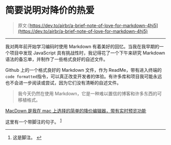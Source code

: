 # 简要说明对降价的热爱

> 原文:[https://dev.to/airbr/a-brief-note-of-love-for-markdown-4hj5](https://dev.to/airbr/a-brief-note-of-love-for-markdown-4hj5)

* * *

我对两年前开始学习编码时使用 Markdown 有着美好的回忆。当我在我早期的一个项目中发现 JavaScript 具有挑战性时，我记得花了一个下午来研究 Markdown 语法的备忘单，并制作了一些格式良好的自述文件。

Github 上的一个格式良好的 Markdown 文件，作为 ReadMe，带有进入终端的`code formatted`指令，可以真正改变开发者的体验。有许多库和项目我可能永远也不会进一步阅读或尝试，因为它们没有清晰的自述文件。

> 我今天仍然在使用 Markdown，它是一种难以置信的博客和许多东西的可移植格式。

[MacDown 是我在 mac 上选择的简单的降价编辑器，带有实时预览功能](https://macdown.uranusjr.com/)

这里有一个带脚注的句子。 <sup id="fnref1">[1](#fn1)</sup>

* * *

1.  这是脚注。 [↩](#fnref1)